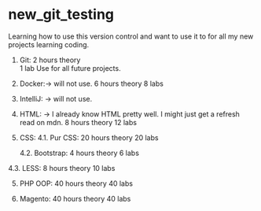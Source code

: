 # new_git_testing
Learning how to use this version control and want to use it to for all my new projects learning coding.

1. Git: 
  2 hours theory  
  1 lab
  Use for all future projects. 
  
2. Docker:-> will not use. 
  6 hours theory
  8 labs

2. IntelliJ: -> will not use. 
 
3. HTML: -> I already know HTML pretty well. 
I might just get a refresh read on mdn. 
  8 hours theory
  12 labs
  
4. CSS:
  4.1. Pur CSS:
    20 hours theory
    20 labs
    
   4.2. Bootstrap:
    4 hours theory
    6 labs
    
  4.3. LESS:
    8 hours theory
    10 labs
    
5. PHP OOP:
  40 hours theory
  40 labs
  
6. Magento:
  40 hours theory
  40 labs
